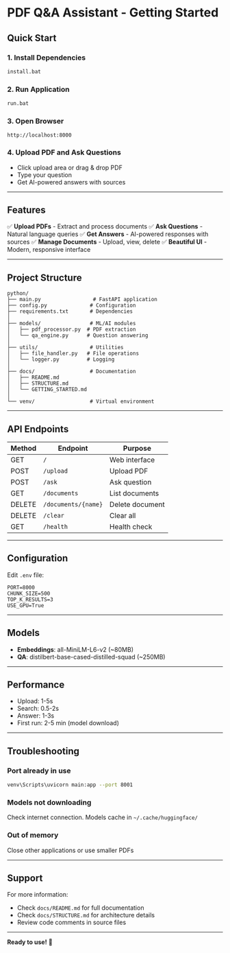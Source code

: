 # PDF Q&A Assistant - Getting Started

## Quick Start

### 1. Install Dependencies
```bash
install.bat
```

### 2. Run Application
```bash
run.bat
```

### 3. Open Browser
```
http://localhost:8000
```

### 4. Upload PDF and Ask Questions
- Click upload area or drag & drop PDF
- Type your question
- Get AI-powered answers with sources

---

## Features

✅ **Upload PDFs** - Extract and process documents
✅ **Ask Questions** - Natural language queries
✅ **Get Answers** - AI-powered responses with sources
✅ **Manage Documents** - Upload, view, delete
✅ **Beautiful UI** - Modern, responsive interface

---

## Project Structure

```
python/
├── main.py                 # FastAPI application
├── config.py              # Configuration
├── requirements.txt       # Dependencies
│
├── models/                # ML/AI modules
│   ├── pdf_processor.py  # PDF extraction
│   └── qa_engine.py      # Question answering
│
├── utils/                 # Utilities
│   ├── file_handler.py   # File operations
│   └── logger.py         # Logging
│
├── docs/                  # Documentation
│   ├── README.md
│   ├── STRUCTURE.md
│   └── GETTING_STARTED.md
│
└── venv/                  # Virtual environment
```

---

## API Endpoints

| Method | Endpoint | Purpose |
|--------|----------|---------|
| GET | `/` | Web interface |
| POST | `/upload` | Upload PDF |
| POST | `/ask` | Ask question |
| GET | `/documents` | List documents |
| DELETE | `/documents/{name}` | Delete document |
| DELETE | `/clear` | Clear all |
| GET | `/health` | Health check |

---

## Configuration

Edit `.env` file:
```
PORT=8000
CHUNK_SIZE=500
TOP_K_RESULTS=3
USE_GPU=True
```

---

## Models

- **Embeddings**: all-MiniLM-L6-v2 (~80MB)
- **QA**: distilbert-base-cased-distilled-squad (~250MB)

---

## Performance

- Upload: 1-5s
- Search: 0.5-2s
- Answer: 1-3s
- First run: 2-5 min (model download)

---

## Troubleshooting

### Port already in use
```bash
venv\Scripts\uvicorn main:app --port 8001
```

### Models not downloading
Check internet connection. Models cache in `~/.cache/huggingface/`

### Out of memory
Close other applications or use smaller PDFs

---

## Support

For more information:
- Check `docs/README.md` for full documentation
- Check `docs/STRUCTURE.md` for architecture details
- Review code comments in source files

---

**Ready to use!** 🚀
